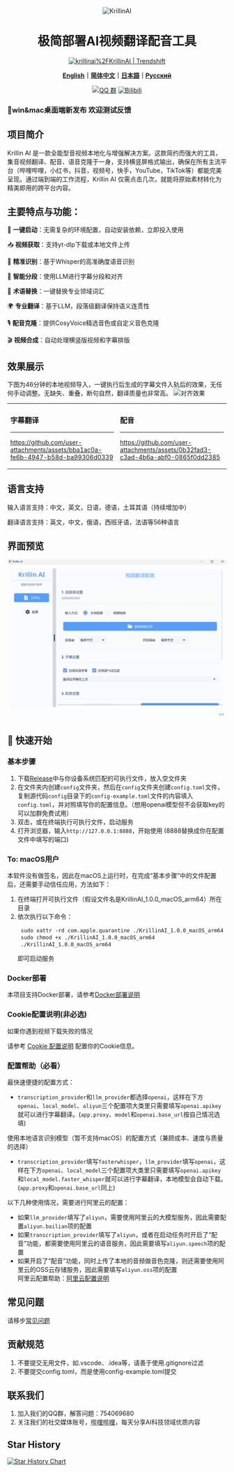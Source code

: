 <div align="center">
  <img src="./images/logo.png" alt="KrillinAI" height="90">

  # 极简部署AI视频翻译配音工具

  <a href="https://trendshift.io/repositories/13360" target="_blank"><img src="https://trendshift.io/api/badge/repositories/13360" alt="krillinai%2FKrillinAI | Trendshift" style="width: 250px; height: 55px;" width="250" height="55"/></a>

  **[English](../README.md)｜[简体中文](../docs/README_zh.md)｜[日本語](../docs/README_jp.md)｜[Русский](./docs/README_rus.md)**

 [![QQ 群](https://img.shields.io/badge/QQ%20群-754069680-green?logo=tencent-qq)](https://jq.qq.com/?_wv=1027&k=754069680)
[![Bilibili](https://img.shields.io/badge/dynamic/json?label=Bilibili&query=%24.data.follower&suffix=粉丝&url=https%3A%2F%2Fapi.bilibili.com%2Fx%2Frelation%2Fstat%3Fvmid%3D242124650&logo=bilibili&color=00A1D6&labelColor=FE7398&logoColor=FFFFFF)](https://space.bilibili.com/242124650)

</div>

### 📢win&mac桌面端新发布 欢迎测试反馈

 ## 项目简介  

Krillin AI 是一款全能型音视频本地化与增强解决方案。这款简约而强大的工具，集音视频翻译、配音、语音克隆于一身，支持横竖屏格式输出，确保在所有主流平台（哔哩哔哩，小红书，抖音，视频号，快手，YouTube，TikTok等）都能完美呈现。通过端到端的工作流程，Krillin AI 仅需点击几次，就能将原始素材转化为精美即用的跨平台内容。

## 主要特点与功能：
🎯 **一键启动**：无需复杂的环境配置，自动安装依赖，立即投入使用 

📥 **视频获取**：支持yt-dlp下载或本地文件上传

📜 **精准识别**：基于Whisper的高准确度语音识别

🧠 **智能分段**：使用LLM进行字幕分段和对齐

🔄 **术语替换**：一键替换专业领域词汇 

🌍 **专业翻译**：基于LLM，段落级翻译保持语义连贯性

🎙️ **配音克隆**：提供CosyVoice精选音色或自定义音色克隆

🎬 **视频合成**：自动处理横竖版视频和字幕排版


## 效果展示
下图为46分钟的本地视频导入，一键执行后生成的字幕文件入轨后的效果，无任何手动调整。无缺失、重叠，断句自然，翻译质量也非常高。
![对齐效果](./images/alignment.png)

<table>
<tr>
<td width="50%">

### 字幕翻译
---
https://github.com/user-attachments/assets/bba1ac0a-fe6b-4947-b58d-ba99306d0339

</td>
<td width="50%">



### 配音
---
https://github.com/user-attachments/assets/0b32fad3-c3ad-4b6a-abf0-0865f0dd2385

</td>
</tr>
</table>


## 语言支持
输入语言支持：中文，英文，日语，德语，土耳其语（持续增加中）

翻译语言支持：英文，中文，俄语，西班牙语，法语等56种语言

## 界面预览
![界面预览](./images/ui_desktop.png)


## 🚀 快速开始
### 基本步骤
1. 下载[Release](https://github.com/krillinai/KrillinAI/releases)中与你设备系统匹配的可执行文件，放入空文件夹
2. 在文件夹内创建`config`文件夹，然后在`config`文件夹创建`config.toml`文件，复制源代码`config`目录下的`config-example.toml`文件的内容填入`config.toml`，并对照填写你的配置信息。（想用openai模型但不会获取key的可以加群免费试用）
3. 双击，或在终端执行可执行文件，启动服务
4. 打开浏览器，输入`http://127.0.0.1:8888`，开始使用 (8888替换成你在配置文件中填写的端口)

### To: macOS用户
本软件没有做签名，因此在macOS上运行时，在完成“基本步骤”中的文件配置后，还需要手动信任应用，方法如下：
1. 在终端打开可执行文件（假设文件名是KrillinAI_1.0.0_macOS_arm64）所在目录
2. 依次执行以下命令：
   ```
    sudo xattr -rd com.apple.quarantine ./KrillinAI_1.0.0_macOS_arm64
    sudo chmod +x ./KrillinAI_1.0.0_macOS_arm64
    ./KrillinAI_1.0.0_macOS_arm64
    ```
    即可启动服务

### Docker部署
本项目支持Docker部署，请参考[Docker部署说明](./docker.md)

### Cookie配置说明(非必选)

如果你遇到视频下载失败的情况

请参考 [Cookie 配置说明](./get_cookies.md) 配置你的Cookie信息。

### 配置帮助（必看）
最快速便捷的配置方式：
* `transcription_provider`和`llm_provider`都选择`openai`，这样在下方`openai`、`local_model`、`aliyun`三个配置项大类里只需要填写`openai.apikey`就可以进行字幕翻译。(`app.proxy`、`model`和`openai.base_url`按自己情况选填)

使用本地语言识别模型（暂不支持macOS）的配置方式（兼顾成本、速度与质量的选择）
* `transcription_provider`填写`fasterwhisper`，`llm_provider`填写`openai`，这样在下方`openai`、`local_model`三个配置项大类里只需要填写`openai.apikey`和`local_model.faster_whisper`就可以进行字幕翻译，本地模型会自动下载。(`app.proxy`和`openai.base_url`同上)

以下几种使用情况，需要进行阿里云的配置：
* 如果`llm_provider`填写了`aliyun`，需要使用阿里云的大模型服务，因此需要配置`aliyun.bailian`项的配置
* 如果`transcription_provider`填写了`aliyun`，或者在启动任务时开启了“配音”功能，都需要使用阿里云的语音服务，因此需要填写`aliyun.speech`项的配置
* 如果开启了“配音”功能，同时上传了本地的音频做音色克隆，则还需要使用阿里云的OSS云存储服务，因此需要填写`aliyun.oss`项的配置  
阿里云配置帮助：[阿里云配置说明](./aliyun.md)

## 常见问题

请移步[常见问题](./faq.md)

## 贡献规范
1. 不要提交无用文件，如.vscode、.idea等，请善于使用.gitignore过滤
2. 不要提交config.toml，而是使用config-example.toml提交

## 联系我们
1. 加入我们的QQ群，解答问题：754069680
2. 关注我们的社交媒体账号，[哔哩哔哩](https://space.bilibili.com/242124650)，每天分享AI科技领域优质内容

## Star History

[![Star History Chart](https://api.star-history.com/svg?repos=krillinai/KrillinAI&type=Date)](https://star-history.com/#krillinai/KrillinAI&Date)
